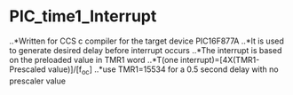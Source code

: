 # PIC_time1_Interrupt
..*Written for CCS c compiler for the target device PIC16F877A
..*It is used to generate desired delay before interrupt occurs
..*The interrupt is based on the preloaded value in TMR1 word
..*T(one interrupt)=[4X(TMR1-Prescaled value)]/[f<sub>oc</sub>]
..*use TMR1=15534 for a 0.5 second delay with no prescaler value 
